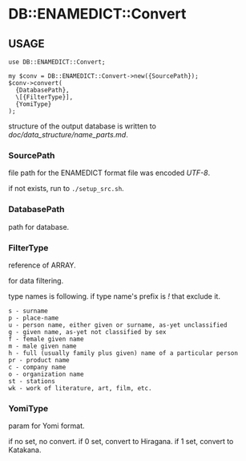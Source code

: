 DB::ENAMEDICT::Convert
====

## USAGE

```
use DB::ENAMEDICT::Convert;

my $conv = DB::ENAMEDICT::Convert->new({SourcePath});
$conv->convert(
  {DatabasePath},
  \[{FilterType}],
  {YomiType}
);
```

structure of the output database is written to _doc/data_structure/name_parts.md_.

### SourcePath

file path for the ENAMEDICT format file was encoded _UTF-8_.

if not exists, run to `./setup_src.sh`.

### DatabasePath

path for database.

### FilterType

reference of ARRAY.

for data filtering. 

type names is following. if type name's prefix is _!_ that exclude it.

```
s - surname
p - place-name
u - person name, either given or surname, as-yet unclassified
g - given name, as-yet not classified by sex
f - female given name
m - male given name
h - full (usually family plus given) name of a particular person
pr - product name
c - company name
o - organization name
st - stations
wk - work of literature, art, film, etc.
```

### YomiType

param for Yomi format.

if no set, no convert.
if 0 set, convert to Hiragana.
if 1 set, convert to Katakana.

